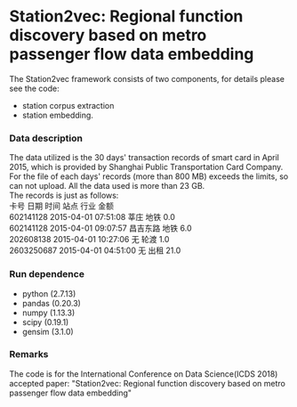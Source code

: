 # Station2vec: Regional function discovery based on metro passenger flow data embedding
The Station2vec framework consists of two components, for details please see the code: 
* station corpus extraction
* station embedding.<br>
### Data description
The data utilized is the 30 days' transaction records of smart card in April 2015, which is provided by Shanghai Public Transportation Card Company. For the file of each days' records (more than 800 MB) exceeds the limits, so can not upload. All the data used is more than 23 GB.<br>
The records is just as follows:<br>
卡号	        日期	       时间	      站点	  行业	  金额<br>
602141128	  2015-04-01	 07:51:08	   莘庄	   地铁	    0.0<br>
602141128	  2015-04-01	 09:07:57	  昌吉东路	地铁	   6.0<br>
202608138	  2015-04-01	 10:27:06	    无	     轮渡	   1.0<br>
2603250687	2015-04-01	 04:51:00	    无	     出租	   21.0<br>
### Run dependence
* python (2.7.13)
* pandas (0.20.3)
* numpy (1.13.3)
* scipy (0.19.1)
* gensim (3.1.0)
### Remarks
The code is for the International Conference on Data Science(ICDS 2018) accepted paper: "Station2vec: Regional function discovery based on metro passenger flow data embedding"


